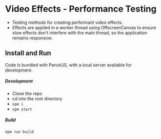 # Video Effects - Performance Testing

- Testing methods for creating performant video effects.
- Effects are applied in a worker thread using OffscreenCanvas to ensure slow effects don't interfere with the main thread, so the application remains responsive.

## Install and Run

Code is bundled with ParcelJS, with a local server available for development.

##### Development

- Clone the repo
- cd into the root directory
- `npm i`
- `npm start`

##### Build

`npm run build`
